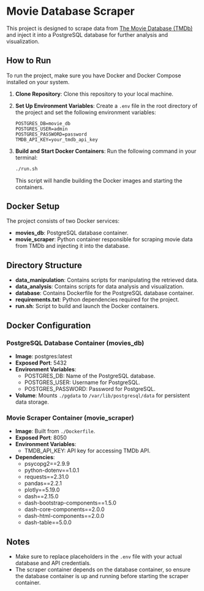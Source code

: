 # Movie Database Scraper

This project is designed to scrape data from [The Movie Database (TMDb)](https://www.themoviedb.org/documentation/api) and inject it into a PostgreSQL database for further analysis and visualization.

## How to Run

To run the project, make sure you have Docker and Docker Compose installed on your system.

1. **Clone Repository**: Clone this repository to your local machine.

2. **Set Up Environment Variables**: Create a `.env` file in the root directory of the project and set the following environment variables:
    ```plaintext
    POSTGRES_DB=movie_db
    POSTGRES_USER=admin
    POSTGRES_PASSWORD=password
    TMDB_API_KEY=your_tmdb_api_key
    ```

3. **Build and Start Docker Containers**: Run the following command in your terminal:
    ```bash
    ./run.sh
    ```
   This script will handle building the Docker images and starting the containers.

## Docker Setup

The project consists of two Docker services:

- **movies_db**: PostgreSQL database container.
- **movie_scraper**: Python container responsible for scraping movie data from TMDb and injecting it into the database.

## Directory Structure

- **data_manipulation**: Contains scripts for manipulating the retrieved data.
- **data_analysis**: Contains scripts for data analysis and visualization.
- **database**: Contains Dockerfile for the PostgreSQL database container.
- **requirements.txt**: Python dependencies required for the project.
- **run.sh**: Script to build and launch the Docker containers.

## Docker Configuration

### PostgreSQL Database Container (movies_db)
- **Image**: postgres:latest
- **Exposed Port**: 5432
- **Environment Variables**:
    - POSTGRES_DB: Name of the PostgreSQL database.
    - POSTGRES_USER: Username for PostgreSQL.
    - POSTGRES_PASSWORD: Password for PostgreSQL.
- **Volume**: Mounts `./pgdata` to `/var/lib/postgresql/data` for persistent data storage.

### Movie Scraper Container (movie_scraper)
- **Image**: Built from `./Dockerfile`.
- **Exposed Port**: 8050
- **Environment Variables**:
    - TMDB_API_KEY: API key for accessing TMDb API.
- **Dependencies**:
    - psycopg2==2.9.9
    - python-dotenv==1.0.1
    - requests==2.31.0
    - pandas==2.2.1
    - plotly==5.19.0
    - dash==2.15.0
    - dash-bootstrap-components==1.5.0
    - dash-core-components==2.0.0
    - dash-html-components==2.0.0
    - dash-table==5.0.0

## Notes
- Make sure to replace placeholders in the `.env` file with your actual database and API credentials.
- The scraper container depends on the database container, so ensure the database container is up and running before starting the scraper container.